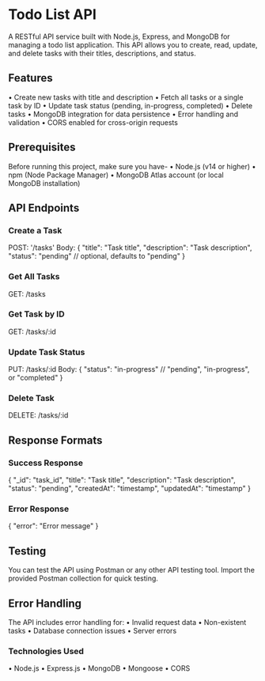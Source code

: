 # Todo List API
A RESTful API service built with Node.js, Express, and MongoDB for managing a todo list application. This API allows you to create, read, update, and delete tasks with their titles, descriptions, and status.


## Features
• Create new tasks with title and description
• Fetch all tasks or a single task by ID
• Update task status (pending, in-progress, completed)
• Delete tasks
• MongoDB integration for data persistence
• Error handling and validation
• CORS enabled for cross-origin requests


## Prerequisites
Before running this project, make sure you have-
• Node.js (v14 or higher)
• npm (Node Package Manager)
• MongoDB Atlas account (or local MongoDB installation)


## API Endpoints

### Create a Task
POST: '/tasks'
Body:
{
    "title": "Task title",
    "description": "Task description",
    "status": "pending" // optional, defaults to "pending"
}

### Get All Tasks
GET: /tasks

### Get Task by ID
GET: /tasks/:id

### Update Task Status
PUT: /tasks/:id
Body:
{
    "status": "in-progress" // "pending", "in-progress", or "completed"
}

### Delete Task
DELETE: /tasks/:id


## Response Formats

### Success Response
{
    "_id": "task_id",
    "title": "Task title",
    "description": "Task description",
    "status": "pending",
    "createdAt": "timestamp",
    "updatedAt": "timestamp"
}

### Error Response
{
    "error": "Error message"
}


## Testing
You can test the API using Postman or any other API testing tool. Import the provided Postman collection for quick testing.


## Error Handling

The API includes error handling for:
• Invalid request data
• Non-existent tasks
• Database connection issues
• Server errors


### Technologies Used
• Node.js
• Express.js
• MongoDB
• Mongoose
• CORS
